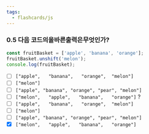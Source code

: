 ```yaml
---
tags:
  - flashcards/js
---
```

### 0.5 다음 코드의올바른출력은무엇인가?
```js
const fruitBasket = ['apple', 'banana', 'orange'];
fruitBasket.unshift('melon'); 
console.log(fruitBasket);
```
- [ ] `["apple",   "banana",   "orange",  "melon"]`
- [ ] `["melon"]`
- [ ] `["apple", "banana", "orange", "pear", "melon"]`
- [ ] `["melon",   "apple",   "banana",   "orange"]`
?
- [ ] `["apple",   "banana",   "orange",  "melon"]`
- [ ] `["melon"]`
- [ ] `["apple", "banana", "orange", "pear", "melon"]`
- [x] `["melon",   "apple",   "banana",   "orange"]`